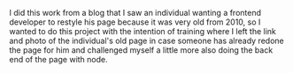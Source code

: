 

I did this work from a blog that I saw an individual wanting a frontend developer to restyle his page because it was very old from 2010, so I wanted to do this project with the intention of training where I left the link and photo of the individual's old page in case someone has already redone the page for him and challenged myself a little more also doing the back end of the page with node.